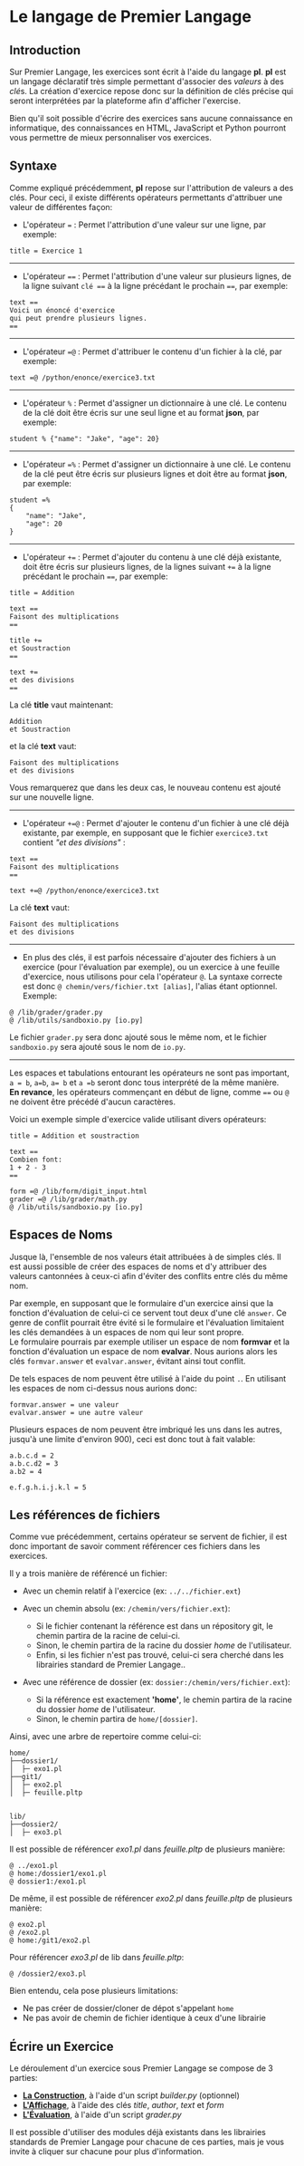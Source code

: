 # Le langage de Premier Langage


## Introduction
Sur Premier Langage, les exercices sont écrit à l'aide du langage **pl**.
**pl** est un langage déclaratif très simple permettant d'associer des *valeurs*
à des *clé*s.
La création d'exercice repose donc sur la définition de clés précise qui seront
interprétées par la plateforme afin d'afficher l'exercise.

Bien qu'il soit possible d'écrire des exercices sans aucune connaissance en informatique,
des connaissances en HTML, JavaScript et Python pourront vous permettre de mieux
personnaliser vos exercices.



## Syntaxe
Comme expliqué précédemment, **pl** repose sur l'attribution de valeurs a des clés.
Pour ceci, il existe différents opérateurs permettants d'attribuer une valeur de
différentes façon:

* L'opérateur `=` : Permet l'attribution d'une valeur sur une ligne, par exemple:
```
title = Exercice 1
```
___


* L'opérateur `==` : Permet l'attribution d'une valeur sur plusieurs lignes,
                     de la ligne suivant `clé ==` à la ligne précédant le
                     prochain `==`, par exemple:
```
text ==
Voici un énoncé d'exercice
qui peut prendre plusieurs lignes.
==
```
___


* L'opérateur `=@` : Permet d'attribuer le contenu d'un fichier à la clé, par exemple:
```
text =@ /python/enonce/exercice3.txt
```
___


* L'opérateur `%` : Permet d'assigner un dictionnaire à une clé. Le contenu de la
                    clé doit être écris sur une seul ligne et au format **json**,
                    par exemple:
```
student % {"name": "Jake", "age": 20}
```
___


* L'opérateur `=%` : Permet d'assigner un dictionnaire à une clé. Le contenu de la
                    clé peut être écris sur plusieurs lignes et doit être au format
                    **json**, par exemple:
```
student =%
{
    "name": "Jake",
    "age": 20
}
```
___


* L'opérateur `+=` : Permet d'ajouter du contenu à une clé déjà existante,
                     doit être écris sur plusieurs lignes, de la lignes suivant
                     `+=` à la ligne précédant le prochain `==`, par exemple:
```
title = Addition

text == 
Faisont des multiplications
==

title +=
et Soustraction
==

text += 
et des divisions
==
```
La clé **title** vaut maintenant:
```
Addition
et Soustraction
```
et la clé **text** vaut:
```
Faisont des multiplications
et des divisions
```
Vous remarquerez que dans les deux cas, le nouveau contenu est ajouté sur une nouvelle ligne.
___


* L'opérateur `+=@` : Permet d'ajouter le contenu d'un fichier à une clé déjà existante, par exemple,
en supposant que le fichier `exercice3.txt` contient *"et des divisions"* :
```
text == 
Faisont des multiplications
==

text +=@ /python/enonce/exercice3.txt
```
La clé **text** vaut:
```
Faisont des multiplications
et des divisions
```
___


* En plus des clés, il est parfois nécessaire d'ajouter des fichiers à un exercice
  (pour l'évaluation par exemple), ou un exercice à une feuille d'exercice,
  nous utilisons pour cela l'opérateur `@`. La syntaxe correcte est donc
  `@ chemin/vers/fichier.txt [alias]`, l'alias étant optionnel. Exemple:
```
@ /lib/grader/grader.py
@ /lib/utils/sandboxio.py [io.py]
```
Le fichier `grader.py` sera donc ajouté sous le même nom, et le fichier `sandboxio.py`
sera ajouté sous le nom de `io.py`.
___


Les espaces et tabulations entourant les opérateurs ne sont pas important,
`a = b`, `a=b`, `a= b` et `a =b` seront donc tous interprété de la même manière.  
**En revance**, les opérateurs commençant en début de ligne, comme `==` ou `@` 
ne doivent être précédé d'aucun caractères.


Voici un exemple simple d'exercice valide utilisant divers opérateurs:
```
title = Addition et soustraction

text ==
Combien font:
1 + 2 - 3
==

form =@ /lib/form/digit_input.html
grader =@ /lib/grader/math.py
@ /lib/utils/sandboxio.py [io.py]
```



## Espaces de Noms 
Jusque là, l'ensemble de nos valeurs était attribuées à de simples clés.
Il est aussi possible de créer des espaces de noms et d'y attribuer des valeurs
cantonnées à ceux-ci afin d'éviter des conflits entre clés du même nom.  

Par exemple, en supposant que le formulaire d'un exercice ainsi que la fonction
d'évaluation de celui-ci ce servent tout deux d'une clé `answer`. Ce genre de
conflit pourrait être évité si le formulaire et l'évaluation limitaient les clés
demandées à un espaces de nom qui leur sont propre.  
Le formulaire pourrais par exemple utiliser un espace de nom **formvar** et la
fonction d'évaluation un espace de nom **evalvar**. Nous aurions alors les clés
`formvar.answer` et `evalvar.answer`, évitant ainsi tout conflit.

De tels espaces de nom peuvent être utilisé à l'aide du point `.`. En utilisant
les espaces de nom ci-dessus nous aurions donc:
```
formvar.answer = une valeur
evalvar.answer = une autre valeur
```

Plusieurs espaces de nom peuvent être imbriqué les uns dans les autres, jusqu'à
une limite d'environ 900), ceci est donc tout à fait valable:
```
a.b.c.d = 2
a.b.c.d2 = 3
a.b2 = 4

e.f.g.h.i.j.k.l = 5
```


## Les références de fichiers
Comme vue précédemment, certains opérateur se servent de fichier, il est donc important
de savoir comment référencer ces fichiers dans les exercices.

Il y a trois manière de référencé un fichier:

* Avec un chemin relatif à l'exercice (ex: `../../fichier.ext`)

* Avec un chemin absolu (ex: `/chemin/vers/fichier.ext`):
    * Si le fichier contenant la référence est dans un répository git, le chemin partira de la racine de celui-ci.
    * Sinon, le chemin partira de la racine du dossier *home* de l'utilisateur.
    * Enfin, si les fichier n'est pas trouvé, celui-ci sera cherché dans les librairies standard de Premier Langage..
* Avec une référence de dossier (ex: `dossier:/chemin/vers/fichier.ext`):
    * Si la référence est exactement **'home'**, le chemin partira de la racine du dossier *home* de l'utilisateur.
    * Sinon, le chemin partira de `home/[dossier]`.


Ainsi, avec une arbre de repertoire comme celui-ci:

```
home/
├──dossier1/
│  ├─ exo1.pl
├──git1/
│  ├─ exo2.pl
│  ├─ feuille.pltp


lib/
├──dossier2/
│  ├─ exo3.pl
```

Il est possible de référencer *exo1.pl* dans *feuille.pltp* de plusieurs manière:

```
@ ../exo1.pl
@ home:/dossier1/exo1.pl
@ dossier1:/exo1.pl
```

De même, il est possible de référencer *exo2.pl* dans *feuille.pltp* de plusieurs manière:

```
@ exo2.pl
@ /exo2.pl
@ home:/git1/exo2.pl
```

Pour référencer *exo3.pl* de lib dans *feuille.pltp*:
```
@ /dossier2/exo3.pl
```

Bien entendu, cela pose plusieurs limitations:
* Ne pas créer de dossier/cloner de dépot s'appelant `home`
* Ne pas avoir de chemin de fichier identique à ceux d'une librairie


## Écrire un Exercice

Le déroulement d'un exercice sous Premier Langage se compose de 3 parties:

* **[La Construction](../construction/)**, à l'aide d'un script *builder.py* (optionnel)
* **[L'Affichage](../affichage/)**, à l'aide des clés *title*, *author*, *text* et *form*
* **[L'Évaluation](../evaluation/)**, à l'aide d'un script *grader.py*

Il est possible d'utiliser des modules déjà existants dans les librairies standards
de Premier Langage pour chacune de ces parties, mais je vous invite à cliquer sur chacune
pour plus d'information.